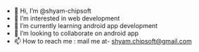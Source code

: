 - 👋 Hi, I’m @shyam-chipsoft
- 👀 I’m interested in web development
- 🌱 I’m currently learning android app development
- 💞️ I’m looking to collaborate on android app
- 📫 How to reach me : mail me at- shyam.chipsoft@gmail.com

<!---
shyam-chipsoft/shyam-chipsoft is a ✨ special ✨ repository because its `README.md` (this file) appears on your GitHub profile.
You can click the Preview link to take a look at your changes.
--->
